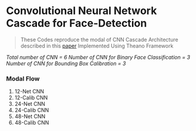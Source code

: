 # Convolutional Neural Network Cascade for Face-Detection

> These Codes reproduce the modal of CNN Cascade Architecture described in this [paper](http://users.eecs.northwestern.edu/~xsh835/assets/cvpr2015_cascnn.pdf)
> Implemented Using Theano Framework

*Total number of CNN = 6*
*Number of CNN for Binary Face Classification = 3*
*Number of CNN for Bounding Box Calibration = 3*

### Modal Flow

1. 12-Net CNN
2. 12-Calib CNN
3. 24-Net CNN
4. 24-Calib CNN
5. 48-Net CNN
6. 48-Calib CNN
